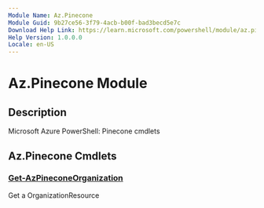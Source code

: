 ```yaml
---
Module Name: Az.Pinecone
Module Guid: 9b27ce56-3f79-4acb-b00f-bad3becd5e7c
Download Help Link: https://learn.microsoft.com/powershell/module/az.pinecone
Help Version: 1.0.0.0
Locale: en-US
---
```


# Az.Pinecone Module
## Description
Microsoft Azure PowerShell: Pinecone cmdlets

## Az.Pinecone Cmdlets
### [Get-AzPineconeOrganization](Get-AzPineconeOrganization.md)
Get a OrganizationResource

